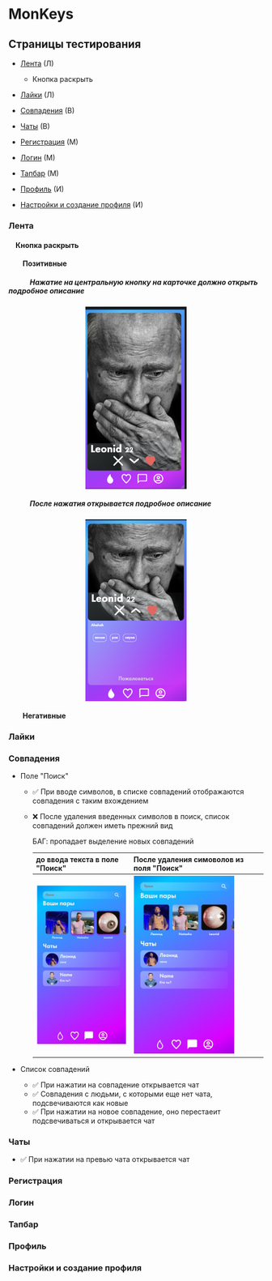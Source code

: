 # MonKeys

## Страницы тестирования

* [Лента](#Feed) (Л)
  * Кнопка раскрыть
* [Лайки](#Like) (Л)

* [Совпадения](#Match) (В)
* [Чаты](#Chats) (В)

* [Регистрация](#Signup) (М)
* [Логин](#Login) (М)
* [Тапбар](#Tapbar) (М)
  
* [Профиль](#Profile) (И)
* [Настройки и создание профиля](#Settings) (И)

### <a name="Feed"></a> Лента

#### &emsp;Кнопка раскрыть

#### &emsp;&emsp;Позитивные
##### &emsp;&emsp;&emsp;Нажатие на центральную кнопку на карточке должно открыть подробное описание
<div style="width: 100%; display: flex;">
<img src="assets/feed/Screenshot 2022-03-13 at 21.40.47.png" width=200 style="margin: 0 auto;"> </div>

##### &emsp;&emsp;&emsp;После нажатия открывается подробное описание
<div style="width: 100%; display: flex;">
<img src="assets/feed/Screenshot 2022-03-13 at 21.41.19.png" width=200 style="margin: 0 auto;"> </div>


#### &emsp;&emsp;Негативные

### <a name="Like"></a> Лайки

### <a name="Match"></a> Совпадения

* Поле "Поиск"
  * ✅ При вводе символов, в списке совпадений отображаются совпадения с таким вхождением
  * ❌ После удаления введенных символов в поиск, список совпадений должен иметь прежний вид

      БАГ: пропадает выделение новых совпадений
  
      |до ввода текста в поле "Поиск"|После удаления симоволов из поля "Поиск"|
      |----|----|
      |<img src="assets/match/1.jpg" width=200>|<img src="assets/match/2.jpg" width=200>|

* Список совпадений
  * ✅ При нажатии на совпадение открывается чат
  * ✅ Совпадения с людьми, с которыми еще нет чата, подсвечиваются как новые
  * ✅ При нажатии на новое совпадение, оно перестаеит подсвечиваться и открывается чат

### <a name="Chats"></a> Чаты

* ✅ При нажатии на превью чата открывается чат


### <a name="Signup"></a> Регистрация

### <a name="Login"></a> Логин

### <a name="Tapbar"></a> Тапбар

### <a name="Profile"></a> Профиль

### <a name="Settings"></a> Настройки и создание профиля
